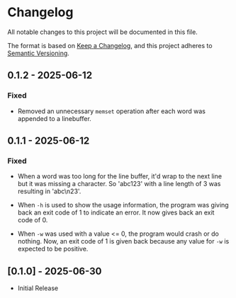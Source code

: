 # Changelog

All notable changes to this project will be documented in this file.

The format is based on [Keep a Changelog](https://keepachangelog.com/en/1.1.0/),
and this project adheres to [Semantic Versioning](https://semver.org/spec/v2.0.0.html).

## 0.1.2 - 2025-06-12

### Fixed

- Removed an unnecessary `memset` operation after each word was
  appended to a linebuffer.

## 0.1.1 - 2025-06-12

### Fixed

- When a word was too long for the line buffer, it'd wrap to the next line
  but it was missing a character. So 'abc123' with a line length of 3 was
  resulting in 'abc\n23'.

- When `-h` is used to show the usage information, the program was giving
  back an exit code of 1 to indicate an error. It now gives back an exit
  code of 0.

- When `-w` was used with a value <= 0, the program would crash or do nothing.
  Now, an exit code of 1 is given back because any value for `-w` is expected
  to be positive.

## [0.1.0] - 2025-06-30

- Initial Release

